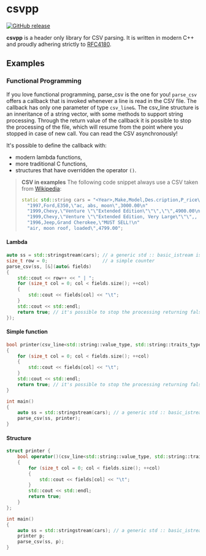 # csvpp

[![GitHub release](https://img.shields.io/badge/release-0.1.0-blue.svg)](https://github.com/michelemei/csvpp/blob/master/csv.h)

**csvpp** is a header only library for CSV parsing. It is written in modern C++ and proudly adhering strictly to [RFC4180](https://tools.ietf.org/html/rfc4180).

## Examples

### Functional Programming

If you love functional programming, parse_csv is the one for you!
`parse_csv` offers a callback that is invoked whenever a line is read in the CSV file. The callback has only one parameter of type `csv_line&`. The csv_line structure is an inneritance of a string vector, with some methods to support string processing. Through the return value of the callback it is possible to stop the processing of the file, which will resume from the point where you stopped in case of new call. You can read the CSV asynchronously!

It's possible to define the callback with:
 * modern lambda functions,
 * more traditional C functions,
 * structures that have overridden the operator `()`.

> **CSV in examples**
> The following code snippet always use a CSV taken from [Wikipedia](https://en.wikipedia.org/wiki/Comma-separated_values):
> ```cpp
> static std::string cars = "<Year>,Make,Model,Des.cription,P_rice\n"
>	"1997,Ford,E350,\"ac, abs, moon\",3000.00\n"
>	"1999,Chevy,\"Venture \"\"Extended Edition\"\"\",\"\",4900.00\n"
>	"1999,Chevy,\"Venture \"\"Extended Edition, Very Large\"\"\",, 5000.00\n"
>	"1996,Jeep,Grand Cherokee,\"MUST SELL!\n"
>	"air, moon roof, loaded\",4799.00";
> ```
 
 #### Lambda
 
```cpp
auto ss = std::stringstream(cars); // a generic std :: basic_istream is also allowed
size_t row = 0;                    // a simple counter
parse_csv(ss, [&](auto& fields)
{
    std::cout << row++ << " | ";
    for (size_t col = 0; col < fields.size(); ++col)
    {
        std::cout << fields[col] << "\t";
    }
    std::cout << std::endl;
    return true; // it's possible to stop the processing returning false
});
```

#### Simple function

```cpp
bool printer(csv_line<std::string::value_type, std::string::traits_type> & fields)
{
    for (size_t col = 0; col < fields.size(); ++col)
    {
        std::cout << fields[col] << "\t";
    }
    std::cout << std::endl;
    return true; // it's possible to stop the processing returning false
}

int main()
{
    auto ss = std::stringstream(cars); // a generic std :: basic_istream is also allowed
    parse_csv(ss, printer);
}
```

#### Structure

```cpp
struct printer {
    bool operator()(csv_line<std::string::value_type, std::string::traits_type> & fields)
    {
        for (size_t col = 0; col < fields.size(); ++col)
        {
            std::cout << fields[col] << "\t";
        }
        std::cout << std::endl;
        return true;
    }
};

int main()
{
    auto ss = std::stringstream(cars); // a generic std :: basic_istream is also allowed
    printer p;
    parse_csv(ss, p);
}
```